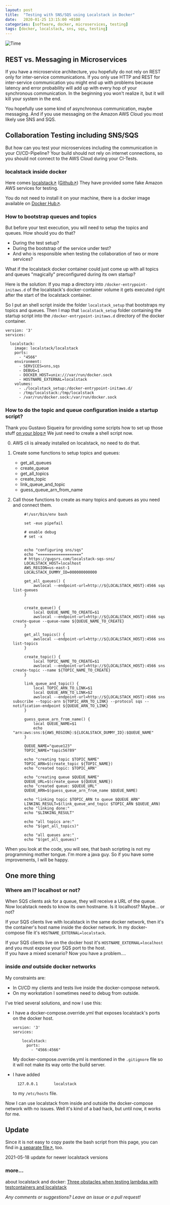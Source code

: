 ```yaml
---
layout: post
title:  "Testing with SNS/SQS using Localstack in Docker"
date:   2020-01-25 13:15:00 +0100
categories: [software, docker, microservices, testing]
tags: [docker, localstack, sns, sqs, testing]
---
```


![Time](/assets/messages.jpg)

## REST vs. Messaging in Microservices

If you have a microservice architecture, you hopefully do not rely on REST only for inter-service communications.
If you only use HTTP and REST for inter-service communication you might end up with problems because latency and error probability will add up with every hop of your synchronous communication. In the beginning you won't realize it, but it will kill your system in the end.

You hopefully use some kind of asynchronous communication, maybe messaging.
And if you use messaging on the Amazon AWS Cloud you most likely use SNS and SQS.

## Collaboration Testing including SNS/SQS

But how can you test your microservices including the communication in your CI/CD-Pipeline?
Your build should not rely on internet connections, so you should not connect to the AWS Cloud during your CI-Tests. 

### localstack inside docker
Here comes [localstack&#8599;](https://localstack.cloud/) ([Github&#8599;](https://github.com/localstack/localstack))
They have provided some fake Amazon AWS services for testing.

You do not need to install it on your machine, there is a docker image available on [Docker Hub&#8599;](https://hub.docker.com/r/localstack/localstack/).

### How to bootstrap queues and topics
But before your test execution, you will need to setup the topics and queues.
How should you do that?
* During the test setup? 
* During the bootstrap of the service under test? 
* And who is responsible when testing the collaboration of two or more services?

What if the localstack docker container could just come up with all topics and queues "magically" preconfigured during its own startup?

Here is the solution:
If you map a directory into `/docker-entrypoint-initaws.d` of the localstack's docker-container volume it gets executed right after the start of the localstack container.

So I put an shell script inside the folder `localstack_setup` that bootstraps my topics and queues.
Then I map that `localstack_setup` folder containing the startup script into the `/docker-entrypoint-initaws.d` directory of the docker container.
  

    version: '3'
    services:
    
      localstack:
        image: localstack/localstack
        ports:
          - "4566"
        environment:
          - SERVICES=sns,sqs
          - DEBUG=1
          - DOCKER_HOST=unix:///var/run/docker.sock
          - HOSTNAME_EXTERNAL=localstack
        volumes:
          - ./localstack_setup:/docker-entrypoint-initaws.d/
          - /tmp/localstack:/tmp/localstack
          - /var/run/docker.sock:/var/run/docker.sock


### How to do the topic and queue configuration inside a startup script?

Thank you Gustavo Siqueira for providing some scripts how to set up those stuff [on your blog&#8599;](https://gugsrs.com/localstack-sqs-sns/)
We just need to create a shell script now.

0. AWS cli is already installed on localstack, no need to do that.
1. Create some functions to setup topics and queues:
    * get_all_queues
    * create_queue
    * get_all_topics
    * create_topic
    * link_queue_and_topic
    * guess_queue_arn_from_name
    
2. Call those functions to create as many topics and queues as you need and connect them. 


            #!/usr/bin/env bash
            
            set -euo pipefail
            
            # enable debug
            # set -x
          
            
            echo "configuring sns/sqs"
            echo "==================="
            # https://gugsrs.com/localstack-sqs-sns/
            LOCALSTACK_HOST=localhost
            AWS_REGION=us-east-1
            LOCALSTACK_DUMMY_ID=000000000000
            
            get_all_queues() {
                awslocal --endpoint-url=http://${LOCALSTACK_HOST}:4566 sqs list-queues
            }
            
            
            create_queue() {
                local QUEUE_NAME_TO_CREATE=$1
                awslocal --endpoint-url=http://${LOCALSTACK_HOST}:4566 sqs create-queue --queue-name ${QUEUE_NAME_TO_CREATE}
            }
            
            get_all_topics() {
                awslocal --endpoint-url=http://${LOCALSTACK_HOST}:4566 sns list-topics
            }
            
            create_topic() {
                local TOPIC_NAME_TO_CREATE=$1
                awslocal --endpoint-url=http://${LOCALSTACK_HOST}:4566 sns create-topic --name ${TOPIC_NAME_TO_CREATE}
            }
            
            link_queue_and_topic() {
                local TOPIC_ARN_TO_LINK=$1
                local QUEUE_ARN_TO_LINK=$2
                awslocal --endpoint-url=http://${LOCALSTACK_HOST}:4566 sns subscribe --topic-arn ${TOPIC_ARN_TO_LINK} --protocol sqs --notification-endpoint ${QUEUE_ARN_TO_LINK}
            }
            
            guess_queue_arn_from_name() {
                local QUEUE_NAME=$1
                echo "arn:aws:sns:${AWS_REGION}:${LOCALSTACK_DUMMY_ID}:$QUEUE_NAME"
            }
            
            QUEUE_NAME="queue123"
            TOPIC_NAME="topic56789"
            
            echo "creating topic $TOPIC_NAME"
            TOPIC_ARN=$(create_topic ${TOPIC_NAME})
            echo "created topic: $TOPIC_ARN"
            
            echo "creating queue $QUEUE_NAME"
            QUEUE_URL=$(create_queue ${QUEUE_NAME})
            echo "created queue: $QUEUE_URL"
            QUEUE_ARN=$(guess_queue_arn_from_name $QUEUE_NAME)
            
            echo "linking topic $TOPIC_ARN to queue $QUEUE_ARN"
            LINKING_RESULT=$(link_queue_and_topic $TOPIC_ARN $QUEUE_ARN)
            echo "linking done:"
            echo "$LINKING_RESULT"
            
            echo "all topics are:"
            echo "$(get_all_topics)"
            
            echo "all queues are:"
            echo "$(get_all_queues)"


When you look at the code, you will see, that bash scripting is not my programming mother tongue. I'm more a java guy. So if you have some improvements, I will be happy.

## One more thing

### Where am I? localhost or not?

When SQS clients ask for a queue, they will receive a URL of the queue.
Now localstack needs to know its own hostname. Is it localhost? Maybe... or not?

If your SQS clients live with localstack in the same docker network, then it's the container's host name inside the docker network.
In my docker-compose file it's `HOSTNAME_EXTERNAL=localstack`.

If your SQS clients live on the docker host it's `HOSTNAME_EXTERNAL=localhost` and you must expose your SQS port to the host.  
If you have a mixed scenario? 
Now you have a problem....

### inside _and_ outside docker networks

My constraints are:

* In CI/CD my clients and tests live inside the docker-compose network.
* On my workstation I sometimes need to debug from outside.

I've tried several solutions, and now I use this:

* I have a docker-compose.override.yml that exposes localstack's ports on the docker host. 

      version: '3'
      services:
    
          localstack:
            ports:
              - "4566:4566"
              
              
  My docker-compose.override.yml is mentioned in the `.gitignore` file so it will not make its way onto the build server.
* I have added 

        127.0.0.1       localstack
    
  to my `/etc/hosts` file.
  
Now I can use localstack from inside and outside the docker-compose network with no issues. Well it's kind of a bad hack, but until now, it works for me.

## Update

Since it is not easy to copy paste the bash script from this page, you can find in [a separate file&#8599;](https://github.com/joerg-pfruender/joerg-pfruender.github.io/blob/master/assets/setup_sns_sqs.sh), too.

2021-05-18 update for newer localstack versions

### more...
about localstack and docker: [Three obstacles when testing lambdas with testcontainers and localstack](/software/testing/2020/09/27/localstack_and_lambda.html)
  
*Any comments or suggestions? Leave an issue or a pull request!*
